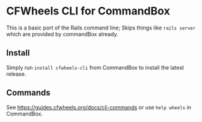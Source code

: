 # CFWheels CLI for CommandBox

This is a basic port of the Rails command line;
Skips things like `rails server` which are provided by commandBox already.

## Install

Simply run `install cfwheels-cli` from CommandBox to install the latest release.

## Commands

See https://guides.cfwheels.org/docs/cli-commands or use `help wheels` in CommandBox.

